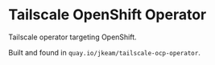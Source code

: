# Tailscale OpenShift Operator

Tailscale operator targeting OpenShift.

Built and found in `quay.io/jkeam/tailscale-ocp-operator`.
